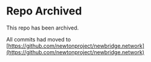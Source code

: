 # Repo Archived

This repo has been archived.

All commits had moved to [https://github.com/newtonproject/newbridge.network](https://github.com/newtonproject/newbridge.network)